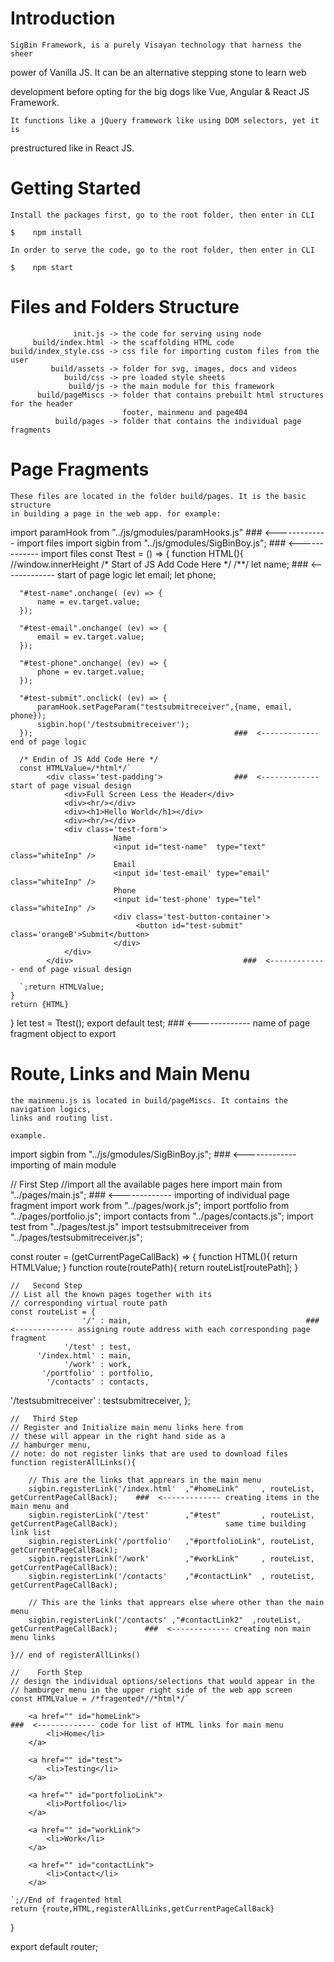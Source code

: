 # Introduction
    SigBin Framework, is a purely Visayan technology that harness the sheer 

power of Vanilla JS. It can be an alternative stepping stone to learn web

development before opting for the big dogs like Vue, Angular & React JS Framework.

    It functions like a jQuery framework like using DOM selectors, yet it is 
    
prestructured like in React JS. 

# Getting Started
    Install the packages first, go to the root folder, then enter in CLI

    $    npm install

    In order to serve the code, go to the root folder, then enter in CLI

    $    npm start

# Files and Folders Structure
                  init.js -> the code for serving using node
         build/index.html -> the scaffolding HTML code
    build/index_style.css -> css file for importing custom files from the user
             build/assets -> folder for svg, images, docs and videos
                build/css -> pre loaded style sheets
                 build/js -> the main module for this framework
          build/pageMiscs -> folder that contains prebuilt html structures for the header
                             footer, mainmenu and page404 
              build/pages -> folder that contains the individual page fragments

# Page Fragments

    These files are located in the folder build/pages. It is the basic structure
    in building a page in the web app. for example:

import paramHook from "../js/gmodules/paramHooks.js" ###  <------------- import files
import sigbin from  "../js/gmodules/SigBinBoy.js";   ###  <------------- import files
const Ttest = () => {
    function HTML(){ //window.innerHeight
      /* Start of JS Add Code Here */
      /**/
      let name;                                      ###  <------------- start of page logic
      let email;
      let phone;

      "#test-name".onchange( (ev) => {
          name = ev.target.value;
      });

      "#test-email".onchange( (ev) => {
          email = ev.target.value;
      });

      "#test-phone".onchange( (ev) => {
          phone = ev.target.value;
      });

      "#test-submit".onclick( (ev) => {
          paramHook.setPageParam("testsubmitreceiver",{name, email, phone});
          sigbin.hop('/testsubmitreceiver');
      });                                             ###  <------------- end of page logic
      
      /* Endin of JS Add Code Here */
      const HTMLValue=/*html*/` 
            <div class='test-padding'>                ###  <------------- start of page visual design                      
                <div>Full Screen Less the Header</div>
                <div><hr/></div>
                <div><h1>Hello World</h1></div>
                <div><hr/></div>
                <div class='test-form'> 
                           Name
                           <input id="test-name"  type="text"  class="whiteInp" />
                           Email
                           <input id='test-email' type="email" class="whiteInp" />
                           Phone
                           <input id='test-phone' type="tel"   class="whiteInp" />
                           <div class='test-button-container'>
                                <button id="test-submit" class='orangeB'>Submit</button>
                           </div>
                </div>
            </div>                                      ###  <------------- end of page visual design

      `;return HTMLValue;
    }
    return {HTML}
}
let test = Ttest();
export default test;                                    ###  <------------- name of page fragment object to export

# Route, Links and Main Menu

    the mainmenu.js is located in build/pageMiscs. It contains the navigation logics,
    links and routing list.

    example.

import sigbin     from "../js/gmodules/SigBinBoy.js";                   ###  <------------- importing of main module

//   First Step
//import all the available pages here
import main      from "../pages/main.js";                               ###  <------------- importing of individual page fragment
import work      from "../pages/work.js";
import portfolio from "../pages/portfolio.js";
import contacts  from "../pages/contacts.js";
import test      from "../pages/test.js"
import testsubmitreceiver  from "../pages/testsubmitreceiver.js";

const router = (getCurrentPageCallBack) => {
    function HTML(){
        return HTMLValue;
     }
    function route(routePath){
        return routeList[routePath];
    }
    
    //   Second Step
    // List all the known pages together with its
    // corresponding virtual route path
    const routeList = {
                    '/' : main,                                       ###  <------------- assigning route address with each corresponding page fragment
                '/test' : test,
          '/index.html' : main,
                '/work' : work,
           '/portfolio' : portfolio,
            '/contacts' : contacts,
  '/testsubmitreceiver' : testsubmitreceiver,
        };

    //   Third Step    
    // Register and Initialize main menu links here from 
    // these will appear in the right hand side as a 
    // hamburger menu,
    // note: do not register links that are used to download files
    function registerAllLinks(){

        // This are the links that apprears in the main menu
        sigbin.registerLink('/index.html'  ,"#homeLink"     , routeList, getCurrentPageCallBack);    ###  <------------- creating items in the main menu and
        sigbin.registerLink('/test'        ,"#test"         , routeList, getCurrentPageCallBack);                        same time building link list
        sigbin.registerLink('/portfolio'   ,"#portfolioLink", routeList, getCurrentPageCallBack);
        sigbin.registerLink('/work'        ,"#workLink"     , routeList, getCurrentPageCallBack);
        sigbin.registerLink('/contacts'    ,"#contactLink"  , routeList, getCurrentPageCallBack);

        // This are the links that apprears else where other than the main menu
        sigbin.registerLink('/contacts' ,"#contactLink2"  ,routeList, getCurrentPageCallBack);      ###  <------------- creating non main menu links

    }// end of registerAllLinks()

    //    Forth Step
    // design the individual options/selections that would appear in the 
    // hamburger menu in the upper right side of the web app screen 
    const HTMLValue = /*fragented*//*html*/`

        <a href="" id="homeLink">                                                                   ###  <------------- code for list of HTML links for main menu
            <li>Home</li>
        </a>

        <a href="" id="test">
            <li>Testing</li>
        </a>

        <a href="" id="portfolioLink">
            <li>Portfolio</li>
        </a>
        
        <a href="" id="workLink">
            <li>Work</li>
        </a>
        
        <a href="" id="contactLink">
            <li>Contact</li>
        </a> 

    `;//End of fragented html
    return {route,HTML,registerAllLinks,getCurrentPageCallBack}
}

export default router;

